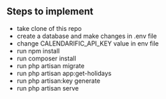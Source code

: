 ## Steps to implement
- take clone of this repo
- create a database and make changes in .env file
- change CALENDARIFIC_API_KEY value in env file
- run npm install
- run composer install
- run php artisan migrate
- run php artisan app:get-holidays
- run php artisan:key generate
- run php artisan serve
